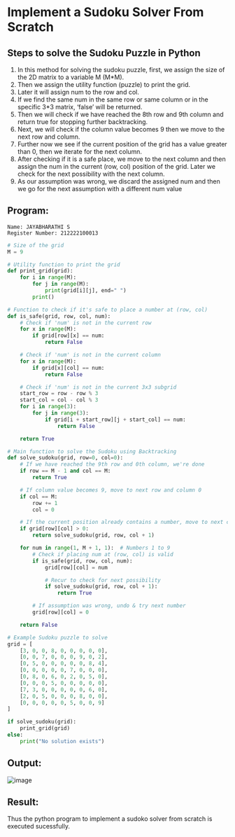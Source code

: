 # Implement a Sudoku Solver From Scratch
## Steps to solve the Sudoku Puzzle in Python
<ol>
  <li>In this method for solving the sudoku puzzle, first, we assign the size of the 2D matrix to a variable M (M*M).</li>
 <li>Then we assign the utility function (puzzle) to print the grid.</li>
<li>Later it will assign num to the row and col.</li>
<li>If we find the same num in the same row or same column or in the specific 3*3 matrix, ‘false’ will be returned.</li>
<li>Then we will check if we have reached the 8th row and 9th column and return true for stopping further backtracking.</li>
<li>Next, we will check if the column value becomes 9 then we move to the next row and column.</li>
<li>Further now we see if the current position of the grid has a value greater than 0, then we iterate for the next column.</li>
<li>After checking if it is a safe place, we move to the next column and then assign the num in the current (row, col) position of the grid. Later we check for the next possibility with the next column.</li>
<li>As our assumption was wrong, we discard the assigned num and then we go for the next assumption with a different num value</li>
</ol>

## Program:
```
Name: JAYABHARATHI S
Register Number: 212222100013
```
```python
# Size of the grid
M = 9

# Utility function to print the grid
def print_grid(grid):
    for i in range(M):
        for j in range(M):
            print(grid[i][j], end=" ")
        print()

# Function to check if it's safe to place a number at (row, col)
def is_safe(grid, row, col, num):
    # Check if 'num' is not in the current row
    for x in range(M):
        if grid[row][x] == num:
            return False

    # Check if 'num' is not in the current column
    for x in range(M):
        if grid[x][col] == num:
            return False

    # Check if 'num' is not in the current 3x3 subgrid
    start_row = row - row % 3
    start_col = col - col % 3
    for i in range(3):
        for j in range(3):
            if grid[i + start_row][j + start_col] == num:
                return False

    return True

# Main function to solve the Sudoku using Backtracking
def solve_sudoku(grid, row=0, col=0):
    # If we have reached the 9th row and 0th column, we're done
    if row == M - 1 and col == M:
        return True

    # If column value becomes 9, move to next row and column 0
    if col == M:
        row += 1
        col = 0

    # If the current position already contains a number, move to next column
    if grid[row][col] > 0:
        return solve_sudoku(grid, row, col + 1)

    for num in range(1, M + 1, 1):  # Numbers 1 to 9
        # Check if placing num at (row, col) is valid
        if is_safe(grid, row, col, num):
            grid[row][col] = num

            # Recur to check for next possibility
            if solve_sudoku(grid, row, col + 1):
                return True

        # If assumption was wrong, undo & try next number
        grid[row][col] = 0

    return False

# Example Sudoku puzzle to solve 
grid = [
    [3, 0, 0, 8, 0, 0, 0, 0, 0],
    [0, 0, 7, 0, 0, 0, 9, 0, 2],
    [0, 5, 0, 0, 0, 0, 0, 8, 4],
    [0, 0, 0, 0, 0, 7, 0, 0, 0],
    [0, 8, 0, 6, 0, 2, 0, 5, 0],
    [0, 0, 0, 5, 0, 0, 0, 0, 0],
    [7, 3, 0, 0, 0, 0, 0, 6, 0],
    [2, 0, 5, 0, 0, 0, 8, 0, 0],
    [0, 0, 0, 0, 0, 5, 0, 0, 9]
]

if solve_sudoku(grid):
    print_grid(grid)
else:
    print("No solution exists")


```

## Output:
![image](https://github.com/user-attachments/assets/f49a2967-359b-41ea-b1d2-4f201a98dee4)


## Result:
Thus the python program to implement a sudoko solver from scratch is executed sucessfully.
